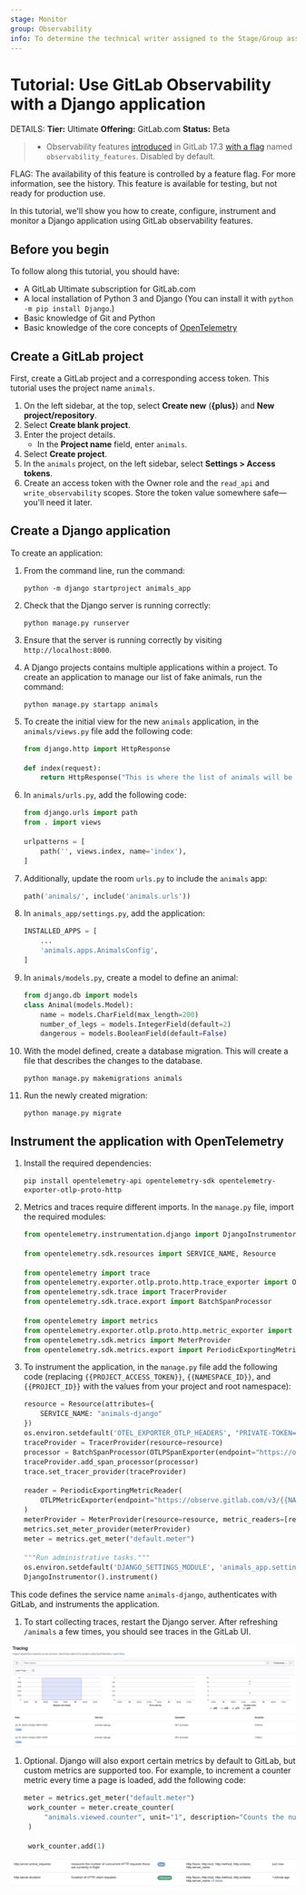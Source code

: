 ```yaml
---
stage: Monitor
group: Observability
info: To determine the technical writer assigned to the Stage/Group associated with this page, see https://handbook.gitlab.com/handbook/product/ux/technical-writing/#assignments
---
```


# Tutorial: Use GitLab Observability with a Django application

DETAILS:
**Tier:** Ultimate
**Offering:** GitLab.com
**Status:** Beta

> - Observability features [introduced](https://gitlab.com/gitlab-org/gitlab/-/merge_requests/124966) in GitLab 17.3 [with a flag](../../administration/feature_flags.md) named `observability_features`. Disabled by default.

FLAG:
The availability of this feature is controlled by a feature flag.
For more information, see the history.
This feature is available for testing, but not ready for production use.

In this tutorial, we'll show you how to create, configure, instrument and monitor a Django application using GitLab observability features.

<!-- vale gitlab.SentenceSpacing = NO -->

## Before you begin

To follow along this tutorial, you should have:

- A GitLab Ultimate subscription for GitLab.com
- A local installation of Python 3 and Django (You can install it with `python -m pip install Django`.)
- Basic knowledge of Git and Python
- Basic knowledge of the core concepts of [OpenTelemetry](https://opentelemetry.io/)

## Create a GitLab project

First, create a GitLab project and a corresponding access token.
This tutorial uses the project name `animals`.

1. On the left sidebar, at the top, select **Create new** (**{plus}**) and **New project/repository**.
1. Select **Create blank project**.
1. Enter the project details.
   - In the **Project name** field, enter `animals`.
1. Select **Create project**.
1. In the `animals` project, on the left sidebar, select **Settings > Access tokens**.
1. Create an access token with the Owner role and the `read_api` and `write_observability` scopes. Store the token value somewhere safe—you'll need it later.

## Create a Django application

To create an application:

1. From the command line, run the command:

   ```shell
   python -m django startproject animals_app
   ```

1. Check that the Django server is running correctly:

   ```shell
   python manage.py runserver
   ```

1. Ensure that the server is running correctly by visiting `http://localhost:8000`.
1. A Django projects contains multiple applications within a project. To create an application to manage our list of fake animals, run the command:

   ```shell
   python manage.py startapp animals
   ```

1. To create the initial view for the new `animals` application, in the `animals/views.py` file add the following code:

   ```python
   from django.http import HttpResponse

   def index(request):
       return HttpResponse("This is where the list of animals will be shown.")
   ```

1. In `animals/urls.py`, add the following code:

   ```python
   from django.urls import path
   from . import views

   urlpatterns = [
       path('', views.index, name='index'),
   ]
   ```

1. Additionally, update the room `urls.py` to include the `animals` app:

   ```python
   path('animals/', include('animals.urls'))
   ```

1. In `animals_app/settings.py`, add the application:

   ```python
   INSTALLED_APPS = [
       ...
       'animals.apps.AnimalsConfig',
   ]
   ```

1. In `animals/models.py`, create a model to define an animal:

   ```python
   from django.db import models
   class Animal(models.Model):
       name = models.CharField(max_length=200)
       number_of_legs = models.IntegerField(default=2)
       dangerous = models.BooleanField(default=False)
   ```

1. With the model defined, create a database migration. This will create a file that describes the changes to the database.

   ```shell
   python manage.py makemigrations animals
   ```

1. Run the newly created migration:

   ```shell
   python manage.py migrate
   ```

## Instrument the application with OpenTelemetry

1. Install the required dependencies:

   ```shell
   pip install opentelemetry-api opentelemetry-sdk opentelemetry-exporter-otlp-proto-http
   ```

1. Metrics and traces require different imports. In the `manage.py` file, import the required modules:

   ```python
   from opentelemetry.instrumentation.django import DjangoInstrumentor

   from opentelemetry.sdk.resources import SERVICE_NAME, Resource

   from opentelemetry import trace
   from opentelemetry.exporter.otlp.proto.http.trace_exporter import OTLPSpanExporter
   from opentelemetry.sdk.trace import TracerProvider
   from opentelemetry.sdk.trace.export import BatchSpanProcessor

   from opentelemetry import metrics
   from opentelemetry.exporter.otlp.proto.http.metric_exporter import OTLPMetricExporter
   from opentelemetry.sdk.metrics import MeterProvider
   from opentelemetry.sdk.metrics.export import PeriodicExportingMetricReader, ConsoleMetricExporter
   ```

1. To instrument the application, in the `manage.py` file add the following code (replacing `{{PROJECT_ACCESS_TOKEN}}`, `{{NAMESPACE_ID}}`, and `{{PROJECT_ID}}` with the values from your project and root namespace):

   ```python
   resource = Resource(attributes={
       SERVICE_NAME: "animals-django"
   })
   os.environ.setdefault('OTEL_EXPORTER_OTLP_HEADERS', "PRIVATE-TOKEN={{PROJECT_ACCESS_TOKEN}}")
   traceProvider = TracerProvider(resource=resource)
   processor = BatchSpanProcessor(OTLPSpanExporter(endpoint="https://observe.gitlab.com/v3/{{NAMESPACE_ID}}/{{PROJECT_ID}}/ingest/traces"))
   traceProvider.add_span_processor(processor)
   trace.set_tracer_provider(traceProvider)

   reader = PeriodicExportingMetricReader(
       OTLPMetricExporter(endpoint="https://observe.gitlab.com/v3/{{NAMESPACE_ID}}/{{PROEJCT_ID}}/ingest/metrics")
   )
   meterProvider = MeterProvider(resource=resource, metric_readers=[reader])
   metrics.set_meter_provider(meterProvider)
   meter = metrics.get_meter("default.meter")

   """Run administrative tasks."""
   os.environ.setdefault('DJANGO_SETTINGS_MODULE', 'animals_app.settings')
   DjangoInstrumentor().instrument()
   ```

  This code defines the service name `animals-django`, authenticates with GitLab, and instruments the application.

1. To start collecting traces, restart the Django server. After refreshing `/animals` a few times, you should see traces in the GitLab UI.

  ![Django traces](img/django_traces.png)

1. Optional. Django will also export certain metrics by default to GitLab, but custom metrics are supported too. For example, to increment a counter metric every time a page is loaded, add the following code:

   ```python
   meter = metrics.get_meter("default.meter")
    work_counter = meter.create_counter(
        "animals.viewed.counter", unit="1", description="Counts the number of times the list of animals was viewed"
    )

    work_counter.add(1)
   ```

  ![Django metrics](img/django_metrics.png)

<!-- vale gitlab.SentenceSpacing = YES -->
